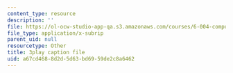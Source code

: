 ```yaml
---
content_type: resource
description: ''
file: https://ol-ocw-studio-app-qa.s3.amazonaws.com/courses/6-004-computation-structures-spring-2017/a67cd4688d2d5d63bd6959de2c8a6462_aheyquidLO8.vtt
file_type: application/x-subrip
parent_uid: null
resourcetype: Other
title: 3play caption file
uid: a67cd468-8d2d-5d63-bd69-59de2c8a6462
---
```

